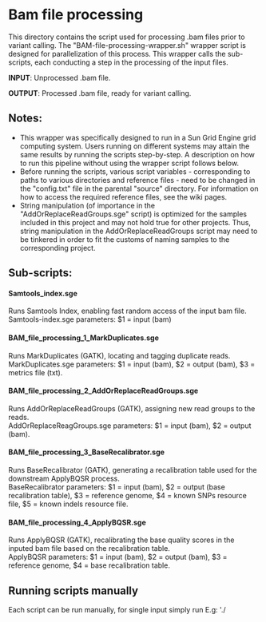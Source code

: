 # Bam file processing

This directory contains the script used for processing .bam files prior to variant calling. The "BAM-file-processing-wrapper.sh" wrapper script is designed for parallelization of this process. This wrapper calls the sub-scripts, each conducting a step in the processing of the input files. 

**INPUT**: Unprocessed .bam file.

**OUTPUT**: Processed .bam file, ready for variant calling.

## Notes:
* This wrapper was specifically designed to run in a Sun Grid Engine grid computing system. Users running on different systems may attain the same results by running the scripts step-by-step. A description on how to run this pipeline without using the wrapper script follows below. 
* Before running the scripts, various script variables - corresponding to paths to various directories and reference files - need to be changed in the "config.txt" file in the parental "source" directory. For information on how to access the required reference files, see the wiki pages. 
* String manipulation (of importance in the "AddOrReplaceReadGroups.sge" script) is optimized for the samples included in this project and may not hold true for other projects. Thus, string manipulation in the AddOrReplaceReadGroups script may need to be tinkered in order to fit the customs of naming samples to the corresponding project. 

## Sub-scripts: 

#### Samtools_index.sge
Runs Samtools Index, enabling fast random access of the input bam file.\
Samtools-index.sge parameters: $1 = input (bam)

#### BAM_file_processing_1_MarkDuplicates.sge
Runs MarkDuplicates (GATK), locating and tagging duplicate reads.\
MarkDuplicates.sge parameters: $1 = input (bam), $2 = output (bam), $3 = metrics file (txt).

#### BAM_file_processing_2_AddOrReplaceReadGroups.sge
Runs AddOrReplaceReadGroups (GATK), assigning new read groups to the reads.\
AddOrReplaceReagGroups.sge parameters: $1 = input (bam), $2 = output (bam).

#### BAM_file_processing_3_BaseRecalibrator.sge
Runs BaseRecalibrator (GATK), generating a recalibration table used for the downstream ApplyBQSR process.\
BaseRecalibrator parameters: $1 = input (bam), $2 = output (base recalibration table), $3 = reference genome, $4 = known SNPs resource file, $5 = known indels resource file. 

#### BAM_file_processing_4_ApplyBQSR.sge
Runs ApplyBQSR (GATK), recalibrating the base quality scores in the inputed bam file based on the recalibration table.\
ApplyBQSR parameters: $1 = input (bam), $2 = output (bam), $3 = reference genome, $4 = base recalibration table.


## Running scripts manually

Each script can be run manually, for single input simply run E.g: './<script> <parameter_1> <parameter_2>'\
For multiple file input the scripts can instead be run through a loop, E.g: 'cat <input_file_list> | while read FILE; do ./<script> <parameter_1> <Parameter2>; done'


The following order applies when running the scripts manually: Samtools index -> MarkDuplicates -> Samtools index -> AddOrReplaceReadGroups -> Samtools index -> BaseRecalibrator -> ApplyBQSR



